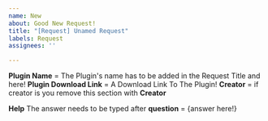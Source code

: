 ```yaml
---
name: New
about: Good New Request!
title: "[Request] Unamed Request"
labels: Request
assignees: ''

---
```


**Plugin Name** = 
The Plugin's name has to be added in the Request Title and here!
**Plugin Download Link** =
A Download Link To The Plugin!
**Creator** = 
if creator is you remove this section with **Creator**

**Help**
The answer needs to be typed after **question** = {answer here!}
